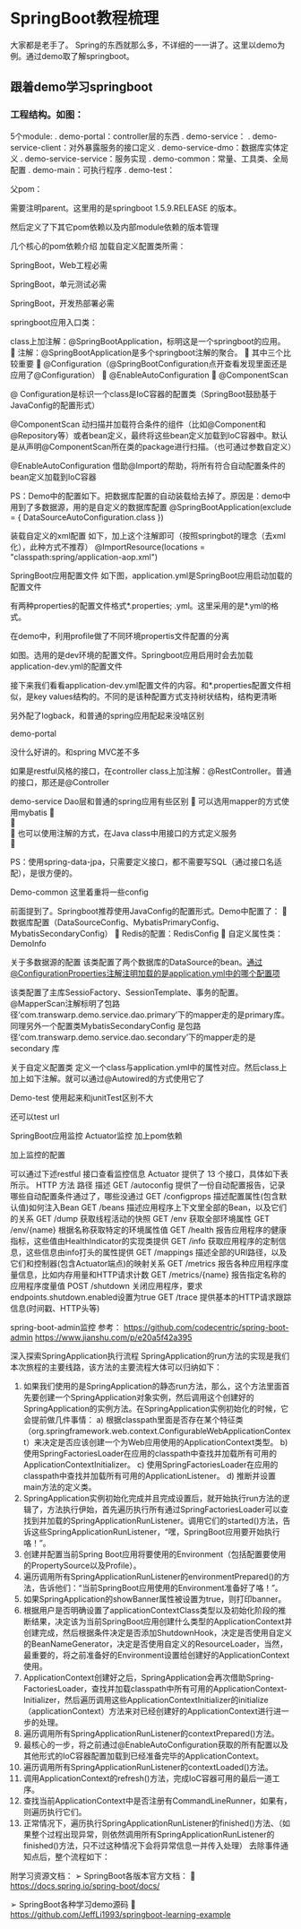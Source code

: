 # SpringBoot教程梳理


大家都是老手了。 Spring的东西就那么多，不详细的一一讲了。这里以demo为例。通过demo取了解springboot。


## 跟着demo学习springboot

### 工程结构。如图：
 

5个module:
. demo-portal：controller层的东西
. demo-service：
. demo-service-client：对外暴露服务的接口定义
. demo-service-dmo：数据库实体定义
. demo-service-service：服务实现
. demo-common：常量、工具类、全局配置
. demo-main：可执行程序
. demo-test：



父pom：
 
需要注明parent。这里用的是springboot 1.5.9.RELEASE 的版本。

然后定义了下其它pom依赖以及内部module依赖的版本管理
 



几个核心的pom依赖介绍
加载自定义配置类所需：
 

SpringBoot，Web工程必需
 

SpringBoot，单元测试必需
 

SpringBoot，开发热部署必需
 

springboot应用入口类：
 

class上加注解：@SpringBootApplication，标明这是一个springboot的应用。
	注解：@SpringBootApplication是多个springboot注解的聚合。
	其中三个比较重要
	@Configuration（@SpringBootConfiguration点开查看发现里面还是应用了@Configuration）
	@EnableAutoConfiguration
	@ComponentScan

@ Configuration是标识一个class是IoC容器的配置类（SpringBoot鼓励基于JavaConfig的配置形式）

@ComponentScan 动扫描并加载符合条件的组件（比如@Component和@Repository等）或者bean定义，最终将这些bean定义加载到IoC容器中。默认是从声明@ComponentScan所在类的package进行扫描。（也可通过参数自定义）

@EnableAutoConfiguration 借助@Import的帮助，将所有符合自动配置条件的bean定义加载到IoC容器


PS：Demo中的配置如下。把数据库配置的自动装载给去掉了。原因是：demo中用到了多数据源，用的是自定义的数据库配置
@SpringBootApplication(exclude = { DataSourceAutoConfiguration.class })

装载自定义的xml配置
如下，加上这个注解即可（按照springbot的理念（去xml化），此种方式不推荐）
@ImportResource(locations = "classpath:spring/application-aop.xml")


SpringBoot应用配置文件
如下图，application.yml是SpringBoot应用启动加载的配置文件
 


有两种properties的配置文件格式*.properties;	.yml。这里采用的是*.yml的格式。


在demo中，利用profile做了不同环境propertis文件配置的分离
 
如图。选用的是dev环境的配置文件。Springboot应用启用时会去加载application-dev.yml的配置文件

接下来我们看看application-dev.yml配置文件的内容。和*.properties配置文件相似，是key values结构的。不同的是该种配置方式支持树状结构，结构更清晰
 



另外配了logback，和普通的spring应用配起来没啥区别



demo-portal

没什么好讲的。和spring MVC差不多

如果是restful风格的接口，在controller class上加注解：@RestController。普通的接口，那还是@Controller



demo-service
Dao层和普通的spring应用有些区别
	可以选用mapper的方式使用mybatis
	 
	 
	也可以使用注解的方式，在Java class中用接口的方式定义服务	
	 

PS：使用spring-data-jpa，只需要定义接口，都不需要写SQL（通过接口名适配），是很方便的。

Demo-common
这里着重将一些config
 


前面提到了。Springboot推荐使用JavaConfig的配置形式。Demo中配置了：
	数据库配置（DataSourceConfig、MybatisPrimaryConfig、MybatisSecondaryConfig）
	Redis的配置：RedisConfig
	自定义属性类：DemoInfo

关于多数据源的配置
该类配置了两个数据库的DataSource的bean。通过@ConfigurationProperties注解注明加载的是application.yml中的哪个配置项
 


该类配置了主库SessioFactory、SessionTemplate、事务的配置。@MapperScan注解标明了包路径‘com.transwarp.demo.service.dao.primary’下的mapper走的是primary库。
同理另外一个配置类MybatisSecondaryConfig 是包路径‘com.transwarp.demo.service.dao.secondary’下的mapper走的是secondary 库 

关于自定义配置类
定义一个class与application.yml中的属性对应。然后class上加上如下注解。就可以通过@Autowired的方式使用它了
 
 

Demo-test
使用起来和junitTest区别不大

还可以test url
 


 
SpringBoot应用监控
Actuator监控
加上pom依赖
 

加上监控的配置



可以通过下述restful 接口查看监控信息
Actuator 提供了 13 个接口，具体如下表所示。
HTTP 方法	路径	描述
GET	/autoconfig	提供了一份自动配置报告，记录哪些自动配置条件通过了，哪些没通过
GET	/configprops	描述配置属性(包含默认值)如何注入Bean
GET	/beans	描述应用程序上下文里全部的Bean，以及它们的关系
GET	/dump	获取线程活动的快照
GET	/env	获取全部环境属性
GET	/env/{name}	根据名称获取特定的环境属性值
GET	/health	报告应用程序的健康指标，这些值由HealthIndicator的实现类提供
GET	/info	获取应用程序的定制信息，这些信息由info打头的属性提供
GET	/mappings	描述全部的URI路径，以及它们和控制器(包含Actuator端点)的映射关系
GET	/metrics	报告各种应用程序度量信息，比如内存用量和HTTP请求计数
GET	/metrics/{name}	报告指定名称的应用程序度量值
POST	/shutdown	关闭应用程序，要求endpoints.shutdown.enabled设置为true
GET	/trace	提供基本的HTTP请求跟踪信息(时间戳、HTTP头等)

spring-boot-admin监控
参考：
https://github.com/codecentric/spring-boot-admin
https://www.jianshu.com/p/e20a5f42a395
 
深入探索SpringApplication执行流程
SpringApplication的run方法的实现是我们本次旅程的主要线路，该方法的主要流程大体可以归纳如下：

1.	如果我们使用的是SpringApplication的静态run方法，那么，这个方法里面首先要创建一个SpringApplication对象实例，然后调用这个创建好的SpringApplication的实例方法。在SpringApplication实例初始化的时候，它会提前做几件事情：
a)	根据classpath里面是否存在某个特征类（org.springframework.web.context.ConfigurableWebApplicationContext）来决定是否应该创建一个为Web应用使用的ApplicationContext类型。
b)	使用SpringFactoriesLoader在应用的classpath中查找并加载所有可用的ApplicationContextInitializer。
c)	使用SpringFactoriesLoader在应用的classpath中查找并加载所有可用的ApplicationListener。
d)	推断并设置main方法的定义类。
2.	SpringApplication实例初始化完成并且完成设置后，就开始执行run方法的逻辑了，方法执行伊始，首先遍历执行所有通过SpringFactoriesLoader可以查找到并加载的SpringApplicationRunListener。调用它们的started()方法，告诉这些SpringApplicationRunListener，“嘿，SpringBoot应用要开始执行咯！”。
3.	创建并配置当前Spring Boot应用将要使用的Environment（包括配置要使用的PropertySource以及Profile）。
4.	遍历调用所有SpringApplicationRunListener的environmentPrepared()的方法，告诉他们：“当前SpringBoot应用使用的Environment准备好了咯！”。
5.	如果SpringApplication的showBanner属性被设置为true，则打印banner。
6.	根据用户是否明确设置了applicationContextClass类型以及初始化阶段的推断结果，决定该为当前SpringBoot应用创建什么类型的ApplicationContext并创建完成，然后根据条件决定是否添加ShutdownHook，决定是否使用自定义的BeanNameGenerator，决定是否使用自定义的ResourceLoader，当然，最重要的，将之前准备好的Environment设置给创建好的ApplicationContext使用。
7.	ApplicationContext创建好之后，SpringApplication会再次借助Spring-FactoriesLoader，查找并加载classpath中所有可用的ApplicationContext-Initializer，然后遍历调用这些ApplicationContextInitializer的initialize（applicationContext）方法来对已经创建好的ApplicationContext进行进一步的处理。
8.	遍历调用所有SpringApplicationRunListener的contextPrepared()方法。
9.	最核心的一步，将之前通过@EnableAutoConfiguration获取的所有配置以及其他形式的IoC容器配置加载到已经准备完毕的ApplicationContext。
10.	遍历调用所有SpringApplicationRunListener的contextLoaded()方法。
11.	调用ApplicationContext的refresh()方法，完成IoC容器可用的最后一道工序。
12.	查找当前ApplicationContext中是否注册有CommandLineRunner，如果有，则遍历执行它们。
13.	正常情况下，遍历执行SpringApplicationRunListener的finished()方法、（如果整个过程出现异常，则依然调用所有SpringApplicationRunListener的finished()方法，只不过这种情况下会将异常信息一并传入处理）
去除事件通知点后，整个流程如下：
 

附学习资源文档：
➢	SpringBoot各版本官方文档：
	https://docs.spring.io/spring-boot/docs/

➢	SpringBoot各种学习demo源码
	https://github.com/JeffLi1993/springboot-learning-example
